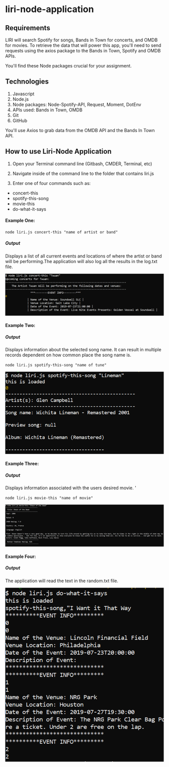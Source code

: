 # liri-node-application


## Requirements

LIRI will search Spotify for songs, Bands in Town for concerts, and OMDB for movies.
To retrieve the data that will power this app, you'll need to send requests using the axios package to the Bands in Town, Spotify and OMDB APIs. 

You'll find these Node packages crucial for your assignment.

## Technologies

1. Javascript
2. Node.js
3. Node packages:
Node-Spotify-API,
 Request,
 Moment,
 DotEnv
4. APIs used:
Bands in Town,
 OMDB
5. Git
6. GitHub

You'll use Axios to grab data from the OMDB API and the Bands In Town API.

## How to use Liri-Node Application 

1. Open your Terminal command line (Gitbash, CMDER, Terminal, etc)

2. Navigate inside of the command line to the folder that contains liri.js

3. Enter one of four commands such as:

- concert-this
- spotify-this-song
- movie-this
- do-what-it-says

#### Example One:
`node liri.js concert-this "name of artist or band"`

##### Output
Displays a list of all current events and locations of where the artist or band will be performing.The application will also log all the results in the log.txt file. 

![](images/liri-1.PNG)

#### Example Two:

##### Output
Displays information about the selected song name. It can result in multiple records dependent on how common place the song name is.

`node liri.js spotify-this-song "name of tune"`

![](images/liri-3.PNG)

#### Example Three:

##### Output
Displays information associated with the users desired movie. '

`node liri.js movie-this "name of movie"`

![](images/liri-2.PNG)

#### Example Four:

##### Output
The application will read the text in the random.txt file.

![](images/liri-4.PNG)


